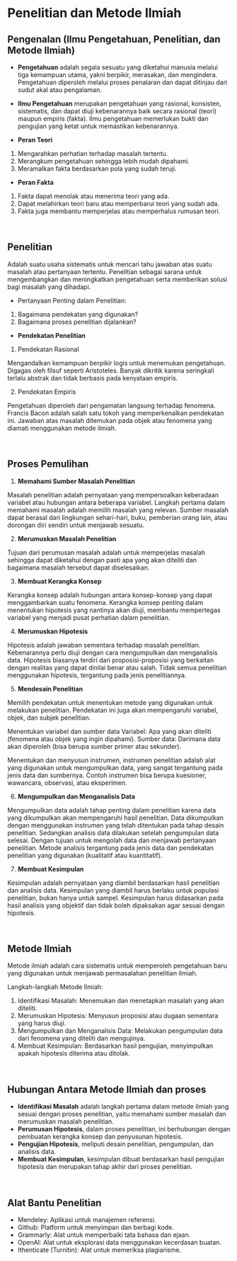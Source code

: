 # Penelitian dan Metode Ilmiah

## Pengenalan (Ilmu Pengetahuan, Penelitian, dan Metode Ilmiah)

- **Pengetahuan** adalah segala sesuatu yang diketahui manusia melalui tiga kemampuan utama, yakni berpikir, merasakan, dan mengindera. Pengetahuan diperoleh melalui proses penalaran dan dapat ditinjau dari sudut akal atau pengalaman.

- **Ilmu Pengetahuan** merupakan pengetahuan yang rasional, konsisten, sistematis, dan dapat diuji kebenarannya baik secara rasional (teori) maupun empiris (fakta).
  Ilmu pengetahuan memerlukan bukti dan pengujian yang ketat untuk memastikan kebenarannya.

- **Peran Teori**

1. Mengarahkan perhatian terhadap masalah tertentu.
2. Merangkum pengetahuan sehingga lebih mudah dipahami.
3. Meramalkan fakta berdasarkan pola yang sudah teruji.

- **Peran Fakta**

1. Fakta dapat menolak atau menerima teori yang ada.
2. Dapat melahirkan teori baru atau memperbarui teori yang sudah ada.
3. Fakta juga membantu memperjelas atau memperhalus rumusan teori.

<br>

## Penelitian

Adalah suatu usaha sistematis untuk mencari tahu jawaban atas suatu masalah atau pertanyaan tertentu. Penelitian sebagai sarana untuk mengembangkan dan meningkatkan pengetahuan serta memberikan solusi bagi masalah yang dihadapi.

- Pertanyaan Penting dalam Penelitian:

1. Bagaimana pendekatan yang digunakan?
2. Bagaimana proses penelitian dijalankan?

- **Pendekatan Penelitian**

1. Pendekatan Rasional

Mengandalkan kemampuan berpikir logis untuk menemukan pengetahuan.
Digagas oleh filsuf seperti Aristoteles.
Banyak dikritik karena seringkali terlalu abstrak dan tidak berbasis pada kenyataan empiris.

2. Pendekatan Empiris

Pengetahuan diperoleh dari pengamatan langsung terhadap fenomena.
Francis Bacon adalah salah satu tokoh yang memperkenalkan pendekatan ini.
Jawaban atas masalah ditemukan pada objek atau fenomena yang diamati menggunakan metode ilmiah. <br>

<br>

## Proses Pemulihan

1. **Memahami Sumber Masalah Penelitian**

Masalah penelitian adalah pernyataan yang mempersoalkan keberadaan variabel atau hubungan antara beberapa variabel. Langkah pertama dalam memahami masalah adalah memilih masalah yang relevan. Sumber masalah dapat berasal dari lingkungan sehari-hari, buku, pemberian orang lain, atau dorongan diri sendiri untuk menjawab sesuatu.

2. **Merumuskan Masalah Penelitian**

Tujuan dari perumusan masalah adalah untuk memperjelas masalah sehingga dapat diketahui dengan pasti apa yang akan diteliti dan bagaimana masalah tersebut dapat diselesaikan.

3. **Membuat Kerangka Konsep**

Kerangka konsep adalah hubungan antara konsep-konsep yang dapat menggambarkan suatu fenomena. Kerangka konsep penting dalam menentukan hipotesis yang nantinya akan diuji, membantu mempertegas variabel yang menjadi pusat perhatian dalam penelitian.

4. **Merumuskan Hipotesis**

Hipotesis adalah jawaban sementara terhadap masalah penelitian. Kebenarannya perlu diuji dengan cara mengumpulkan dan menganalisis data. Hipotesis biasanya terdiri dari proposisi-proposisi yang berkaitan dengan realitas yang dapat dinilai benar atau salah. Tidak semua penelitian menggunakan hipotesis, tergantung pada jenis penelitiannya. <br>

5. **Mendesain Penelitian**

Memilih pendekatan untuk menentukan metode yang digunakan untuk melakukan penelitian. Pendekatan ini juga akan mempengaruhi variabel, objek, dan subjek penelitian.

Menentukan variabel dan sumber data
Variabel: Apa yang akan diteliti (fenomena atau objek yang ingin dipahami).
Sumber data: Darimana data akan diperoleh (bisa berupa sumber primer atau sekunder).

Menentukan dan menyusun instrumen, instrumen penelitian adalah alat yang digunakan untuk mengumpulkan data, yang sangat tergantung pada jenis data dan sumbernya.
Contoh instrumen bisa berupa kuesioner, wawancara, observasi, atau eksperimen. <br>

6. **Mengumpulkan dan Menganalisis Data**

Mengumpulkan data adalah tahap penting dalam penelitian karena data yang dikumpulkan akan mempengaruhi hasil penelitian. Data dikumpulkan dengan menggunakan instrumen yang telah ditentukan pada tahap desain penelitian. Sedangkan analisis data dilakukan setelah pengumpulan data selesai. Dengan tujuan untuk mengolah data dan menjawab pertanyaan penelitian. Metode analisis tergantung pada jenis data dan pendekatan penelitian yang digunakan (kualitatif atau kuantitatif). <br>

7. **Membuat Kesimpulan**

Kesimpulan adalah pernyataan yang diambil berdasarkan hasil penelitian dan analisis data. Kesimpulan yang diambil harus berlaku untuk populasi penelitian, bukan hanya untuk sampel. Kesimpulan harus didasarkan pada hasil analisis yang objektif dan tidak boleh dipaksakan agar sesuai dengan hipotesis.

<br>

## Metode Ilmiah

Metode ilmiah adalah cara sistematis untuk memperoleh pengetahuan baru yang digunakan untuk menjawab permasalahan penelitian ilmiah.

Langkah-langkah Metode Ilmiah:

1. Identifikasi Masalah: Menemukan dan menetapkan masalah yang akan diteliti.
2. Merumuskan Hipotesis: Menyusun proposisi atau dugaan sementara yang harus diuji.
3. Mengumpulkan dan Menganalisis Data: Melakukan pengumpulan data dari fenomena yang diteliti dan mengujinya.
4. Membuat Kesimpulan: Berdasarkan hasil pengujian, menyimpulkan apakah hipotesis diterima atau ditolak.

<br>

## Hubungan Antara Metode Ilmiah dan proses

- **Identifikasi Masalah** adalah langkah pertama dalam metode ilmiah yang sesuai dengan proses penelitian, yaitu memahami sumber masalah dan merumuskan masalah penelitian.
- **Perumusan Hipotesis**, dalam proses penelitian, ini berhubungan dengan pembuatan kerangka konsep dan penyusunan hipotesis.
- **Pengujian Hipotesis**, meliputi desain penelitian, pengumpulan, dan analisis data.
- **Membuat Kesimpulan**, kesimpulan dibuat berdasarkan hasil pengujian hipotesis dan merupakan tahap akhir dari proses penelitian.

<br>

## Alat Bantu Penelitian

- Mendeley: Aplikasi untuk manajemen referensi.
- Github: Platform untuk menyimpan dan berbagi kode.
- Grammarly: Alat untuk memperbaiki tata bahasa dan ejaan.
- OpenAI: Alat untuk eksplorasi data menggunakan kecerdasan buatan.
- Ithenticate (Turnitin): Alat untuk memeriksa plagiarisme.
